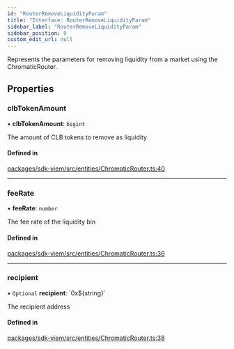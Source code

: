 ```yaml
---
id: "RouterRemoveLiquidityParam"
title: "Interface: RouterRemoveLiquidityParam"
sidebar_label: "RouterRemoveLiquidityParam"
sidebar_position: 0
custom_edit_url: null
---
```


Represents the parameters for removing liquidity from a market using the ChromaticRouter.

## Properties

### clbTokenAmount

• **clbTokenAmount**: `bigint`

The amount of CLB tokens to remove as liquidity

#### Defined in

[packages/sdk-viem/src/entities/ChromaticRouter.ts:40](https://github.com/chromatic-protocol/sdk/blob/ebdbe33/packages/sdk-viem/src/entities/ChromaticRouter.ts#L40)

___

### feeRate

• **feeRate**: `number`

The fee rate of the liquidity bin

#### Defined in

[packages/sdk-viem/src/entities/ChromaticRouter.ts:36](https://github.com/chromatic-protocol/sdk/blob/ebdbe33/packages/sdk-viem/src/entities/ChromaticRouter.ts#L36)

___

### recipient

• `Optional` **recipient**: \`0x${string}\`

The recipient address

#### Defined in

[packages/sdk-viem/src/entities/ChromaticRouter.ts:38](https://github.com/chromatic-protocol/sdk/blob/ebdbe33/packages/sdk-viem/src/entities/ChromaticRouter.ts#L38)
